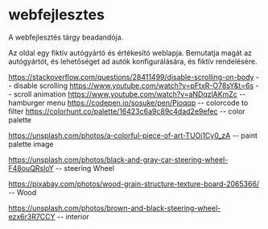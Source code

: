 # webfejlesztes
A webfejlesztés tárgy beadandója.

Az oldal egy fiktív autógyártó és értékesító weblapja. Bemutatja magát az autógyártót, és lehetőséget ad autók konfigurálására, és fiktív rendelésére.

https://stackoverflow.com/questions/28411499/disable-scrolling-on-body -- disable scrolling 
https://www.youtube.com/watch?v=pFtxR-O78sY&t=6s -- scroll animation
https://www.youtube.com/watch?v=aNDqzlAKmZc -- hamburger menu
https://codepen.io/sosuke/pen/Pjoqqp -- colorcode to filter
https://colorhunt.co/palette/16423c6a9c89c4dad2e9efec -- color palette

https://unsplash.com/photos/a-colorful-piece-of-art-TUOi1Cy0_zA -- paint palette image

https://unsplash.com/photos/black-and-gray-car-steering-wheel-F48ouQRsloY -- steering Wheel

https://pixabay.com/photos/wood-grain-structure-texture-board-2065366/ -- Wood

https://unsplash.com/photos/brown-and-black-steering-wheel-ezx6r3R7CCY -- interior
